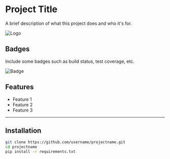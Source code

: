 # Project Title

A brief description of what this project does and who it's for.

![Logo](http://logo_link)

## Badges

Include some badges such as build status, test coverage, etc.

![Badge](http://badge_link)

## Features

- Feature 1  
- Feature 2  
- Feature 3

---

## Installation

```bash
git clone https://github.com/username/projectname.git
cd projectname
pip install -r requirements.txt
